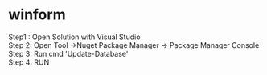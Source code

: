 # winform

Step1 : Open Solution with Visual Studio  
Step 2: Open Tool ->Nuget Package Manager -> Package Manager Console  
Step 3: Run cmd 'Update-Database'  
Step 4: RUN
